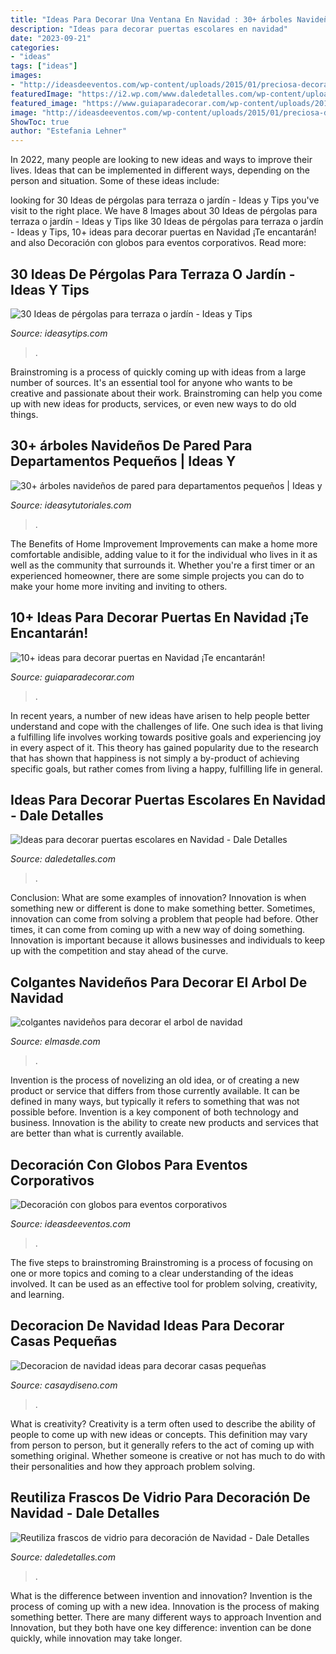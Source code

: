 ```yaml
---
title: "Ideas Para Decorar Una Ventana En Navidad : 30+ árboles Navideños De Pared Para Departamentos Pequeños"
description: "Ideas para decorar puertas escolares en navidad"
date: "2023-09-21"
categories:
- "ideas"
tags: ["ideas"]
images:
- "http://ideasdeeventos.com/wp-content/uploads/2015/01/preciosa-decoracion-con-globos-evento-corporativo-600x400.jpg"
featuredImage: "https://i2.wp.com/www.daledetalles.com/wp-content/uploads/2017/10/Idea-para-decorar-puertas-escolares-en-Navidad2.jpg?resize=550%2C807"
featured_image: "https://www.guiaparadecorar.com/wp-content/uploads/2019/11/ideas-para-decorar-puertas-en-Navidad-9.jpg"
image: "http://ideasdeeventos.com/wp-content/uploads/2015/01/preciosa-decoracion-con-globos-evento-corporativo-600x400.jpg"
ShowToc: true
author: "Estefania Lehner"
---
```



In 2022, many people are looking to new ideas and ways to improve their lives. Ideas that can be implemented in different ways, depending on the person and situation. Some of these ideas include: 

	

		
looking for 30 Ideas de pérgolas para terraza o jardín - Ideas y Tips you've visit to the right place. We have 8 Images about 30 Ideas de pérgolas para terraza o jardín - Ideas y Tips like 30 Ideas de pérgolas para terraza o jardín - Ideas y Tips, 10+ ideas para decorar puertas en Navidad ¡Te encantarán! and also Decoración con globos para eventos corporativos. Read more:
		
    
## 30 Ideas De Pérgolas Para Terraza O Jardín - Ideas Y Tips

<img loading=lazy src="https://ideasytips.com/wp-content/uploads/2020/11/pergola21.jpg" onerror="this.onerror=null;this.src='https://tse1.mm.bing.net/th?id=OIP.25gGAzdBtiN5ptlFdDQUFQHaLJ&amp;pid=15.1';" alt="30 Ideas de pérgolas para terraza o jardín - Ideas y Tips">

_Source: ideasytips.com_

>. 

	

Brainstroming is a process of quickly coming up with ideas from a large number of sources. It's an essential tool for anyone who wants to be creative and passionate about their work. Brainstroming can help you come up with new ideas for products, services, or even new ways to do old things.

    
## 30+ árboles Navideños De Pared Para Departamentos Pequeños | Ideas Y

<img loading=lazy src="https://ideasytutoriales.com/wp-content/uploads/2018/11/Arbol-de-Navidad-para-Pared-09.jpg" onerror="this.onerror=null;this.src='https://tse2.mm.bing.net/th?id=OIP.CRhI8CU9oSxAcWaNfZOP7gHaJ4&amp;pid=15.1';" alt="30+ árboles navideños de pared para departamentos pequeños | Ideas y">

_Source: ideasytutoriales.com_

>. 

	

The Benefits of Home Improvement
Improvements can make a home more comfortable andisible, adding value to it for the individual who lives in it as well as the community that surrounds it. Whether you're a first timer or an experienced homeowner, there are some simple projects you can do to make your home more inviting and inviting to others.

    
## 10+ Ideas Para Decorar Puertas En Navidad ¡Te Encantarán!

<img loading=lazy src="https://www.guiaparadecorar.com/wp-content/uploads/2019/11/ideas-para-decorar-puertas-en-Navidad-9.jpg" onerror="this.onerror=null;this.src='https://tse3.mm.bing.net/th?id=OIP.LrZ3L45s0jK2lqmC2N6p2QHaJ4&amp;pid=15.1';" alt="10+ ideas para decorar puertas en Navidad ¡Te encantarán!">

_Source: guiaparadecorar.com_

>. 

	

In recent years, a number of new ideas have arisen to help people better understand and cope with the challenges of life. One such idea is that living a fulfilling life involves working towards positive goals and experiencing joy in every aspect of it. This theory has gained popularity due to the research that has shown that happiness is not simply a by-product of achieving specific goals, but rather comes from living a happy, fulfilling life in general.

    
## Ideas Para Decorar Puertas Escolares En Navidad - Dale Detalles

<img loading=lazy src="https://i2.wp.com/www.daledetalles.com/wp-content/uploads/2017/10/Idea-para-decorar-puertas-escolares-en-Navidad2.jpg?resize=550%2C807" onerror="this.onerror=null;this.src='https://tse3.mm.bing.net/th?id=OIP.H5NqQZuh9PdbNTkctRNqVQHaK3&amp;pid=15.1';" alt="Ideas para decorar puertas escolares en Navidad - Dale Detalles">

_Source: daledetalles.com_

>. 

	

Conclusion: What are some examples of innovation?
Innovation is when something new or different is done to make something better. Sometimes, innovation can come from solving a problem that people had before. Other times, it can come from coming up with a new way of doing something. Innovation is important because it allows businesses and individuals to keep up with the competition and stay ahead of the curve.

    
## Colgantes Navideños Para Decorar El Arbol De Navidad

<img loading=lazy src="http://elmasde.com/wp-content/uploads/2015/11/colgantes-navideños-5.jpg" onerror="this.onerror=null;this.src='https://tse3.mm.bing.net/th?id=OIP.dwK5RK1iPeYhuuB4AVvkUAHaE8&amp;pid=15.1';" alt="colgantes navideños para decorar el arbol de navidad">

_Source: elmasde.com_

>. 

	

Invention is the process of novelizing an old idea, or of creating a new product or service that differs from those currently available. It can be defined in many ways, but typically it refers to something that was not possible before. Invention is a key component of both technology and business. Innovation is the ability to create new products and services that are better than what is currently available.

    
## Decoración Con Globos Para Eventos Corporativos

<img loading=lazy src="http://ideasdeeventos.com/wp-content/uploads/2015/01/preciosa-decoracion-con-globos-evento-corporativo-600x400.jpg" onerror="this.onerror=null;this.src='https://tse1.mm.bing.net/th?id=OIP.wMWHUNwKQq28X0uoPt4r5AHaE8&amp;pid=15.1';" alt="Decoración con globos para eventos corporativos">

_Source: ideasdeeventos.com_

>. 

	

The five steps to brainstroming
Brainstroming is a process of focusing on one or more topics and coming to a clear understanding of the ideas involved. It can be used as an effective tool for problem solving, creativity, and learning.

    
## Decoracion De Navidad Ideas Para Decorar Casas Pequeñas

<img loading=lazy src="http://casaydiseno.com/wp-content/uploads/2015/09/decoracion-de-navidad-ideas-para-decorar-ramas-blancas.jpg" onerror="this.onerror=null;this.src='https://tse3.mm.bing.net/th?id=OIP.-1kVmNqqSl7EkuC7WtvGlAHaLF&amp;pid=15.1';" alt="Decoracion de navidad ideas para decorar casas pequeñas">

_Source: casaydiseno.com_

>. 

	

What is creativity?
Creativity is a term often used to describe the ability of people to come up with new ideas or concepts. This definition may vary from person to person, but it generally refers to the act of coming up with something original. Whether someone is creative or not has much to do with their personalities and how they approach problem solving.

    
## Reutiliza Frascos De Vidrio Para Decoración De Navidad - Dale Detalles

<img loading=lazy src="https://i2.wp.com/www.daledetalles.com/wp-content/uploads/2016/09/portavelas-de-navidad2.jpg?resize=600%2C900" onerror="this.onerror=null;this.src='https://tse4.mm.bing.net/th?id=OIP.iV5s40vaOEv6Re_iGPSZJgHaLH&amp;pid=15.1';" alt="Reutiliza frascos de vidrio para decoración de Navidad - Dale Detalles">

_Source: daledetalles.com_

>. 

	

What is the difference between invention and innovation?
Invention is the process of coming up with a new idea. Innovation is the process of making something better. There are many different ways to approach Invention and Innovation, but they both have one key difference: invention can be done quickly, while innovation may take longer.

